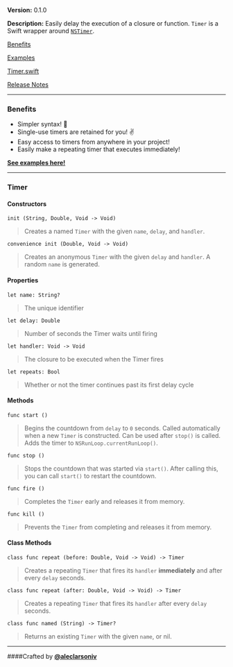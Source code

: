 **Version:** 0.1.0

**Description:** Easily delay the execution of a closure or function. `Timer` is a Swift wrapper around [`NSTimer`](https://developer.apple.com/library/mac/documentation/cocoa/Reference/Foundation/Classes/NSTimer_Class/Reference/NSTimer.html).

[Benefits](#benefits)

[Examples](https://github.com/aleclarson/swift-timer/tree/master/example)

[Timer.swift](#timer-swift)

[Release Notes](#release-notes)

---

### Benefits

- Simpler syntax! :poop:
- Single-use timers are retained for you! :v:
- Easy access to timers from anywhere in your project!
- Easily make a repeating timer that executes immediately!

[**See examples here!**](https://github.com/aleclarson/swift-timer/tree/master/example)

---

### Timer

#### Constructors

`init (String, Double, Void -> Void)`

> Creates a named `Timer` with the given `name`, `delay`, and `handler`.

`convenience init (Double, Void -> Void)`

> Creates an anonymous `Timer` with the given `delay` and `handler`. A random `name` is generated.

#### Properties

`let name: String?` 

> The unique identifier

`let delay: Double` 

> Number of seconds the Timer waits until firing

`let handler: Void -> Void` 

> The closure to be executed when the Timer fires

`let repeats: Bool` 

> Whether or not the timer continues past its first delay cycle

#### Methods

`func start ()`

> Begins the countdown from `delay` to `0` seconds. Called automatically when a new `Timer` is constructed. Can be used after `stop()` is called. Adds the timer to `NSRunLoop.currentRunLoop()`.

`func stop ()`

> Stops the countdown that was started via `start()`. After calling this, you can call `start()` to restart the countdown.

`func fire ()`

> Completes the `Timer` early and releases it from memory.

`func kill ()`

> Prevents the `Timer` from completing and releases it from memory.

#### Class Methods

`class func repeat (before: Double, Void -> Void) -> Timer`

> Creates a repeating `Timer` that fires its `handler` **immediately** and after every `delay` seconds.

`class func repeat (after: Double, Void -> Void) -> Timer`

> Creates a repeating `Timer` that fires its `handler` after every `delay` seconds.

`class func named (String) -> Timer?`

> Returns an existing `Timer` with the given `name`, or nil.

---

####Crafted by [**@aleclarsoniv**](https://twitter.com/aleclarsoniv)
